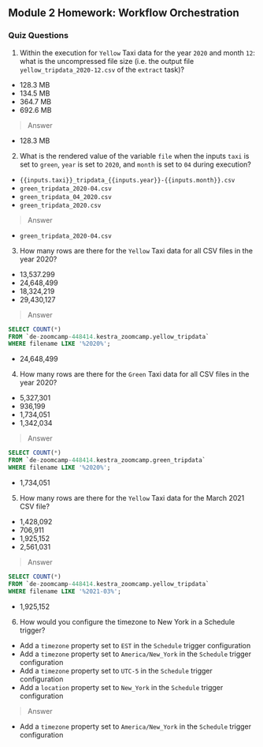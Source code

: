 ## Module 2 Homework: Workflow Orchestration

### Quiz Questions

1) Within the execution for `Yellow` Taxi data for the year `2020` and month `12`: what is the uncompressed file size (i.e. the output file `yellow_tripdata_2020-12.csv` of the `extract` task)?
- 128.3 MB
- 134.5 MB
- 364.7 MB
- 692.6 MB

> Answer

- 128.3 MB

2) What is the rendered value of the variable `file` when the inputs `taxi` is set to `green`, `year` is set to `2020`, and `month` is set to `04` during execution?
- `{{inputs.taxi}}_tripdata_{{inputs.year}}-{{inputs.month}}.csv` 
- `green_tripdata_2020-04.csv`
- `green_tripdata_04_2020.csv`
- `green_tripdata_2020.csv`

> Answer

- `green_tripdata_2020-04.csv`

3) How many rows are there for the `Yellow` Taxi data for all CSV files in the year 2020?
- 13,537.299
- 24,648,499
- 18,324,219
- 29,430,127

> Answer

```sql
SELECT COUNT(*) 
FROM `de-zoomcamp-448414.kestra_zoomcamp.yellow_tripdata`
WHERE filename LIKE '%2020%';
```

- 24,648,499

4) How many rows are there for the `Green` Taxi data for all CSV files in the year 2020?
- 5,327,301
- 936,199
- 1,734,051
- 1,342,034

> Answer

```sql
SELECT COUNT(*) 
FROM `de-zoomcamp-448414.kestra_zoomcamp.green_tripdata`
WHERE filename LIKE '%2020%';
```

- 1,734,051

5) How many rows are there for the `Yellow` Taxi data for the March 2021 CSV file?
- 1,428,092
- 706,911
- 1,925,152
- 2,561,031

> Answer

```sql
SELECT COUNT(*) 
FROM `de-zoomcamp-448414.kestra_zoomcamp.yellow_tripdata`
WHERE filename LIKE '%2021-03%';
```

- 1,925,152

6) How would you configure the timezone to New York in a Schedule trigger?
- Add a `timezone` property set to `EST` in the `Schedule` trigger configuration  
- Add a `timezone` property set to `America/New_York` in the `Schedule` trigger configuration
- Add a `timezone` property set to `UTC-5` in the `Schedule` trigger configuration
- Add a `location` property set to `New_York` in the `Schedule` trigger configuration  

> Answer

- Add a `timezone` property set to `America/New_York` in the `Schedule` trigger configuration
